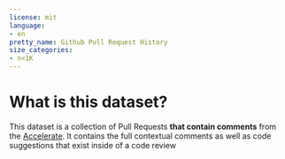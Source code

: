 ```yaml
---
license: mit
language:
- en
pretty_name: Github Pull Request History
size_categories:
- n<1K
---
```


# What is this dataset?

This dataset is a collection of Pull Requests **that contain comments** from the [Accelerate](https://github.com/huggingface/accelerate).
It contains the full contextual comments as well as code suggestions that exist inside of a code review